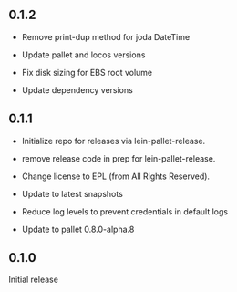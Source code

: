 ## 0.1.2

- Remove print-dup method for joda DateTime

- Update pallet and locos versions

- Fix disk sizing for EBS root volume

- Update dependency versions

## 0.1.1

- Initialize repo for releases via lein-pallet-release.

- remove release code in prep for lein-pallet-release.

- Change license to EPL (from All Rights Reserved).

- Update to latest snapshots

- Reduce log levels to prevent credentials in default logs

- Update to pallet 0.8.0-alpha.8

## 0.1.0

Initial release
